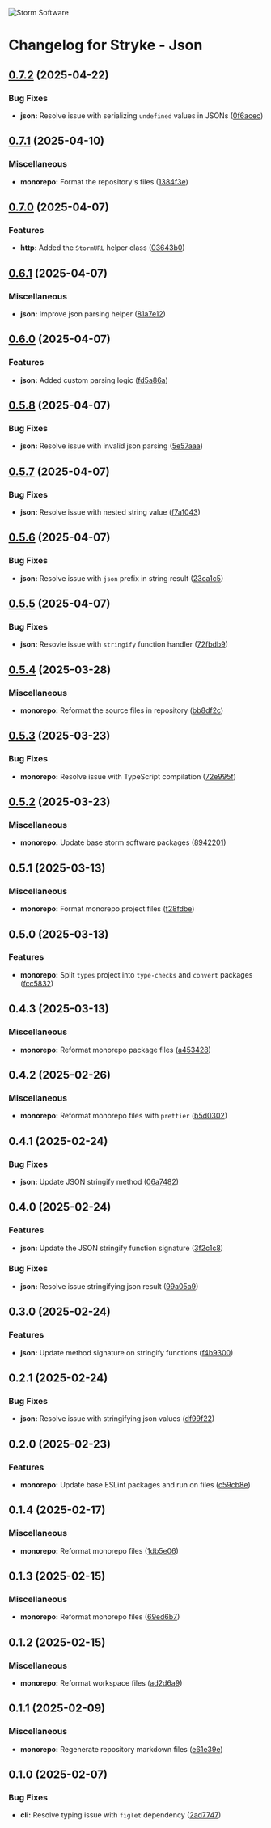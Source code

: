 ![Storm Software](https://public.storm-cdn.com/brand-banner.png)

# Changelog for Stryke - Json

## [0.7.2](https://github.com/storm-software/stryke/releases/tag/json%400.7.2) (2025-04-22)

### Bug Fixes

- **json:** Resolve issue with serializing `undefined` values in JSONs
  ([0f6acec](https://github.com/storm-software/stryke/commit/0f6acec))

## [0.7.1](https://github.com/storm-software/stryke/releases/tag/json%400.7.1) (2025-04-10)

### Miscellaneous

- **monorepo:** Format the repository's files
  ([1384f3e](https://github.com/storm-software/stryke/commit/1384f3e))

## [0.7.0](https://github.com/storm-software/stryke/releases/tag/json%400.7.0) (2025-04-07)

### Features

- **http:** Added the `StormURL` helper class
  ([03643b0](https://github.com/storm-software/stryke/commit/03643b0))

## [0.6.1](https://github.com/storm-software/stryke/releases/tag/json%400.6.1) (2025-04-07)

### Miscellaneous

- **json:** Improve json parsing helper
  ([81a7e12](https://github.com/storm-software/stryke/commit/81a7e12))

## [0.6.0](https://github.com/storm-software/stryke/releases/tag/json%400.6.0) (2025-04-07)

### Features

- **json:** Added custom parsing logic
  ([fd5a86a](https://github.com/storm-software/stryke/commit/fd5a86a))

## [0.5.8](https://github.com/storm-software/stryke/releases/tag/json%400.5.8) (2025-04-07)

### Bug Fixes

- **json:** Resolve issue with invalid json parsing
  ([5e57aaa](https://github.com/storm-software/stryke/commit/5e57aaa))

## [0.5.7](https://github.com/storm-software/stryke/releases/tag/json%400.5.7) (2025-04-07)

### Bug Fixes

- **json:** Resolve issue with nested string value
  ([f7a1043](https://github.com/storm-software/stryke/commit/f7a1043))

## [0.5.6](https://github.com/storm-software/stryke/releases/tag/json%400.5.6) (2025-04-07)

### Bug Fixes

- **json:** Resolve issue with `json` prefix in string result
  ([23ca1c5](https://github.com/storm-software/stryke/commit/23ca1c5))

## [0.5.5](https://github.com/storm-software/stryke/releases/tag/json%400.5.5) (2025-04-07)

### Bug Fixes

- **json:** Resovle issue with `stringify` function handler
  ([72fbdb9](https://github.com/storm-software/stryke/commit/72fbdb9))

## [0.5.4](https://github.com/storm-software/stryke/releases/tag/json%400.5.4) (2025-03-28)

### Miscellaneous

- **monorepo:** Reformat the source files in repository
  ([bb8df2c](https://github.com/storm-software/stryke/commit/bb8df2c))

## [0.5.3](https://github.com/storm-software/stryke/releases/tag/json%400.5.3) (2025-03-23)

### Bug Fixes

- **monorepo:** Resolve issue with TypeScript compilation
  ([72e995f](https://github.com/storm-software/stryke/commit/72e995f))

## [0.5.2](https://github.com/storm-software/stryke/releases/tag/json%400.5.2) (2025-03-23)

### Miscellaneous

- **monorepo:** Update base storm software packages
  ([8942201](https://github.com/storm-software/stryke/commit/8942201))

## 0.5.1 (2025-03-13)

### Miscellaneous

- **monorepo:** Format monorepo project files
  ([f28fdbe](https://github.com/storm-software/stryke/commit/f28fdbe))

## 0.5.0 (2025-03-13)

### Features

- **monorepo:** Split `types` project into `type-checks` and `convert` packages
  ([fcc5832](https://github.com/storm-software/stryke/commit/fcc5832))

## 0.4.3 (2025-03-13)

### Miscellaneous

- **monorepo:** Reformat monorepo package files
  ([a453428](https://github.com/storm-software/stryke/commit/a453428))

## 0.4.2 (2025-02-26)

### Miscellaneous

- **monorepo:** Reformat monorepo files with `prettier`
  ([b5d0302](https://github.com/storm-software/stryke/commit/b5d0302))

## 0.4.1 (2025-02-24)

### Bug Fixes

- **json:** Update JSON stringify method
  ([06a7482](https://github.com/storm-software/stryke/commit/06a7482))

## 0.4.0 (2025-02-24)

### Features

- **json:** Update the JSON stringify function signature
  ([3f2c1c8](https://github.com/storm-software/stryke/commit/3f2c1c8))

### Bug Fixes

- **json:** Resolve issue stringifying json result
  ([99a05a9](https://github.com/storm-software/stryke/commit/99a05a9))

## 0.3.0 (2025-02-24)

### Features

- **json:** Update method signature on stringify functions
  ([f4b9300](https://github.com/storm-software/stryke/commit/f4b9300))

## 0.2.1 (2025-02-24)

### Bug Fixes

- **json:** Resolve issue with stringifying json values
  ([df99f22](https://github.com/storm-software/stryke/commit/df99f22))

## 0.2.0 (2025-02-23)

### Features

- **monorepo:** Update base ESLint packages and run on files
  ([c59cb8e](https://github.com/storm-software/stryke/commit/c59cb8e))

## 0.1.4 (2025-02-17)

### Miscellaneous

- **monorepo:** Reformat monorepo files
  ([1db5e06](https://github.com/storm-software/stryke/commit/1db5e06))

## 0.1.3 (2025-02-15)

### Miscellaneous

- **monorepo:** Reformat monorepo files
  ([69ed6b7](https://github.com/storm-software/stryke/commit/69ed6b7))

## 0.1.2 (2025-02-15)

### Miscellaneous

- **monorepo:** Reformat workspace files
  ([ad2d6a9](https://github.com/storm-software/stryke/commit/ad2d6a9))

## 0.1.1 (2025-02-09)

### Miscellaneous

- **monorepo:** Regenerate repository markdown files
  ([e61e39e](https://github.com/storm-software/stryke/commit/e61e39e))

## 0.1.0 (2025-02-07)

### Bug Fixes

- **cli:** Resolve typing issue with `figlet` dependency
  ([2ad7747](https://github.com/storm-software/stryke/commit/2ad7747))
